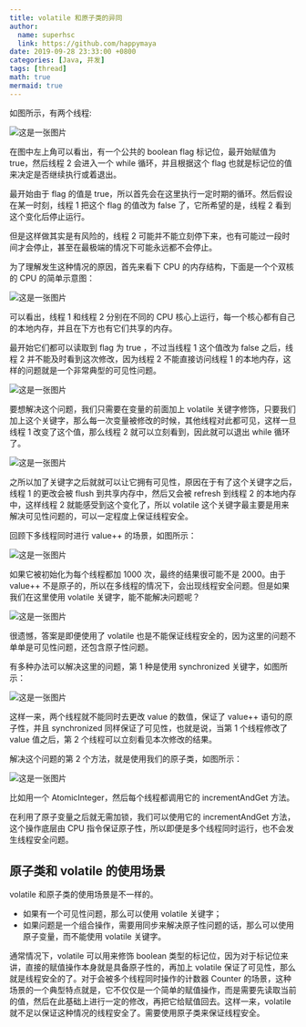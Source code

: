```yaml
---
title: volatile 和原子类的异同
author:
  name: superhsc
  link: https://github.com/happymaya
date: 2019-09-28 23:33:00 +0800
categories: [Java, 并发]
tags: [thread]
math: true
mermaid: true
---
```


如图所示，有两个线程:

![这是一张图片](https://maxpixelton.github.io/images/assert/java/thread/java-thread-atomic-volatile-1.png)

在图中左上角可以看出，有一个公共的 boolean flag 标记位，最开始赋值为 true，然后线程 2 会进入一个 while 循环，并且根据这个 flag 也就是标记位的值来决定是否继续执行或着退出。

最开始由于 flag 的值是 true，所以首先会在这里执行一定时期的循环。然后假设在某一时刻，线程 1 把这个 flag 的值改为 false 了，它所希望的是，线程 2 看到这个变化后停止运行。

但是这样做其实是有风险的，线程 2 可能并不能立刻停下来，也有可能过一段时间才会停止，甚至在最极端的情况下可能永远都不会停止。

为了理解发生这种情况的原因，首先来看下 CPU 的内存结构，下面是一个个双核的 CPU 的简单示意图：

![这是一张图片](https://maxpixelton.github.io/images/assert/java/thread/java-thread-atomic-volatile-2.png)

可以看出，线程 1 和线程 2 分别在不同的 CPU 核心上运行，每一个核心都有自己的本地内存，并且在下方也有它们共享的内存。


最开始它们都可以读取到 flag 为 true ，不过当线程 1 这个值改为 false 之后，线程 2 并不能及时看到这次修改，因为线程 2 不能直接访问线程 1 的本地内存，这样的问题就是一个非常典型的可见性问题。

![这是一张图片](https://maxpixelton.github.io/images/assert/java/thread/java-thread-atomic-volatile-3.png)

要想解决这个问题，我们只需要在变量的前面加上 volatile 关键字修饰，只要我们加上这个关键字，那么每一次变量被修改的时候，其他线程对此都可见，这样一旦线程 1 改变了这个值，那么线程 2 就可以立刻看到，因此就可以退出 while 循环了。

![这是一张图片](https://maxpixelton.github.io/images/assert/java/thread/java-thread-atomic-volatile-4.png)

之所以加了关键字之后就就可以让它拥有可见性，原因在于有了这个关键字之后，线程 1 的更改会被 flush 到共享内存中，然后又会被 refresh 到线程 2 的本地内存中，这样线程 2 就能感受到这个变化了，所以 volatile 这个关键字最主要是用来解决可见性问题的，可以一定程度上保证线程安全。


回顾下多线程同时进行 value++ 的场景，如图所示：

![这是一张图片](https://maxpixelton.github.io/images/assert/java/thread/java-thread-atomic-volatile-5.png)

如果它被初始化为每个线程都加 1000 次，最终的结果很可能不是 2000。由于 value++ 不是原子的，所以在多线程的情况下，会出现线程安全问题。但是如果我们在这里使用 volatile 关键字，能不能解决问题呢？

![这是一张图片](https://maxpixelton.github.io/images/assert/java/thread/java-thread-atomic-volatile-6.png)

很遗憾，答案是即便使用了 volatile 也是不能保证线程安全的，因为这里的问题不单单是可见性问题，还包含原子性问题。

有多种办法可以解决这里的问题，第 1 种是使用 synchronized 关键字，如图所示：

![这是一张图片](https://maxpixelton.github.io/images/assert/java/thread/java-thread-atomic-volatile-7.png)

这样一来，两个线程就不能同时去更改 value 的数值，保证了 value++ 语句的原子性，并且 synchronized 同样保证了可见性，也就是说，当第 1 个线程修改了 value 值之后，第 2 个线程可以立刻看见本次修改的结果。

解决这个问题的第 2 个方法，就是使用我们的原子类，如图所示：

![这是一张图片](https://maxpixelton.github.io/images/assert/java/thread/java-thread-atomic-volatile-8.png)

比如用一个 AtomicInteger，然后每个线程都调用它的 incrementAndGet 方法。



在利用了原子变量之后就无需加锁，我们可以使用它的 incrementAndGet 方法，这个操作底层由 CPU 指令保证原子性，所以即便是多个线程同时运行，也不会发生线程安全问题。

## **原子类和** **volatile** **的使用场景**

volatile 和原子类的使用场景是不一样的。
- 如果有一个可见性问题，那么可以使用 volatile 关键字；
- 如果问题是一个组合操作，需要用同步来解决原子性问题的话，那么可以使用原子变量，而不能使用 volatile 关键字。

通常情况下，volatile 可以用来修饰 boolean 类型的标记位，因为对于标记位来讲，直接的赋值操作本身就是具备原子性的，再加上 volatile 保证了可见性，那么就是线程安全的了。对于会被多个线程同时操作的计数器 Counter 的场景，这种场景的一个典型特点就是，它不仅仅是一个简单的赋值操作，而是需要先读取当前的值，然后在此基础上进行一定的修改，再把它给赋值回去。这样一来，volatile 就不足以保证这种情况的线程安全了。需要使用原子类来保证线程安全。
